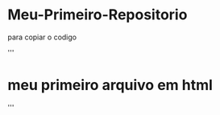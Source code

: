 # Meu-Primeiro-Repositorio

para copiar o codigo 

'''
<html>
  <h1>meu primeiro arquivo em html</h1>
</html>
'''

